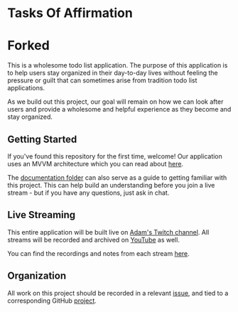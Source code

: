 # Tasks Of Affirmation
# Forked
This is a wholesome todo list application. The purpose of this application is to help users
stay organized in their day-to-day lives without feeling the pressure or guilt that can sometimes
arise from tradition todo list applications.

As we build out this project, our goal will remain on how we can look after users and provide a wholesome
and helpful experience as they become and stay organized. 

## Getting Started

If you've found this repository for the first time, welcome! Our application uses an MVVM architecture which you can read about [here](documentation/Architecture.md). 

The [documentation folder](documentation) can also serve as a guide to getting familiar with this project. This can help build an understanding before you join a live stream - but if you have any questions, just ask in chat. 

## Live Streaming

This entire application will be built live on [Adam's Twitch channel](https://twitch.tv/adammc331).
All streams will be recorded and archived on [YouTube](https://youtube.com/AdamMcNeilly) as well.

You can find the recordings and notes from each stream [here](StreamHistory.md). 

## Organization

All work on this project should be recorded in a relevant [issue](https://github.com/AdamMc331/TOA/issues),
and tied to a corresponding GitHub [project](https://github.com/AdamMc331/TOA/projects).
